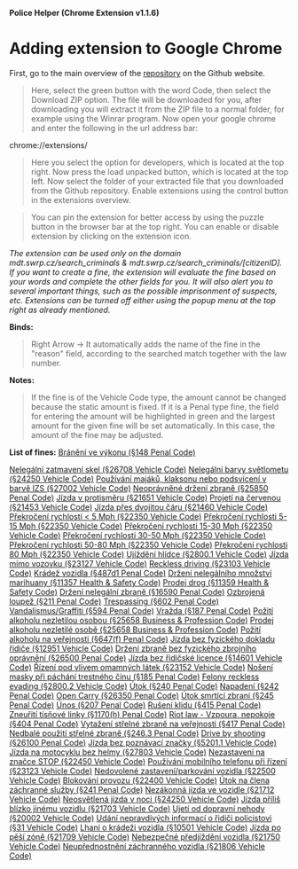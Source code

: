 **Police Helper (Chrome Extension v1.1.6)**
# Adding extension to Google Chrome

First, go to the main overview of the [repository](https://github.com/liberatos278/Police-Helper-Chrome-Extension) on the Github website.

> Here, select the green button with the word Code, then select the Download ZIP option.
> The file will be downloaded for you, after downloading you will extract it from the ZIP file to a normal folder, for example using the Winrar program.
> Now open your google chrome and enter the following in the url address bar:

chrome://extensions/

> Here you select the option for developers, which is located at the top right.
> Now press the load unpacked button, which is located at the top left.
> Now select the folder of your extracted file that you downloaded from the Github repository.
> Enable extensions using the control button in the extensions overview.

> You can pin the extension for better access by using the puzzle button in the browser bar at the top right.
> You can enable or disable extension by clicking on the extension icon.

*The extension can be used only on the domain mdt.swrp.cz/search_criminals & mdt.swrp.cz/search_criminals/[citizenID]. If you want to create a fine, 
the extension will evaluate the fine based on your words and complete the other fields for you. It will also alert you to several important things, 
such as the possible imprisonment of suspects, etc. Extensions can be turned off either using the popup menu at the top right as already mentioned.*


**Binds:**

> Right Arrow -> It automatically adds the name of the fine in the "reason" field, according to the searched match together with the law number.

**Notes:**

> If the fine is of the Vehicle Code type, the amount cannot be changed because the static amount is fixed. If it is a Penal type fine, the field for entering the amount will 
 be highlighted in green and the largest amount for the given fine will be set automatically. In this case, the amount of the fine may be adjusted.

**List of fines:**
[Bránění ve výkonu (§148 Penal Code)](https://www.shouselaw.com/ca/defense/penal-code/148/)

[Nelegální zatmavení skel (§26708 Vehicle Code)](https://www.shouselaw.com/ca/defense/vehicle-code/26708/)
[Nelegální barvy světlometu (§24250 Vehicle Code)](https://www.shouselaw.com/ca/defense/vehicle-code/24250/)
[Používání majáků, klaksonu nebo podsvícení v barvě IZS (§27002 Vehicle Code)](https://leginfo.legislature.ca.gov/faces/codes_displaySection.xhtml?lawCode=VEH&sectionNum=27002)
[Neoprávněné držení zbraně (§25850 Penal Code)](https://www.shouselaw.com/ca/defense/penal-code/25850/)
[Jízda v protisměru (§21651 Vehicle Code)](https://www.shouselaw.com/ca/defense/vehicle-code/21651/)
[Projetí na červenou (§21453 Vehicle Code)](https://www.shouselaw.com/ca/defense/vehicle-code/21453/)
[Jízda přes dvojitou čáru (§21460 Vehicle Code)](https://www.shouselaw.com/ca/defense/vehicle-code/21460/)
[Překročení rychlosti < 5 Mph (§22350 Vehicle Code)](https://www.shouselaw.com/ca/defense/vehicle-code/22350/)
[Překročení rychlosti 5-15 Mph (§22350 Vehicle Code)](https://www.shouselaw.com/ca/defense/vehicle-code/22350/)
[Překročení rychlosti 15-30 Mph (§22350 Vehicle Code)](https://www.shouselaw.com/ca/defense/vehicle-code/22350/)
[Překročení rychlosti 30-50 Mph (§22350 Vehicle Code)](https://www.shouselaw.com/ca/defense/vehicle-code/22350/)
[Překročení rychlosti 50-80 Mph (§22350 Vehicle Code)](https://www.shouselaw.com/ca/defense/vehicle-code/22350/)
[Překročení rychlosti 80 Mph (§22350 Vehicle Code)](https://www.shouselaw.com/ca/defense/vehicle-code/22350/)
[Ujíždění hlídce (§2800.1 Vehicle Code)](https://www.shouselaw.com/ca/defense/vehicle-code/2800-1/)
[Jízda mimo vozovku (§23127 Vehicle Code)](https://www.shouselaw.com/ca/defense/vehicle-code/23127/)
[Reckless driving (§23103 Vehicle Code)](https://www.shouselaw.com/ca/defense/vehicle-code/23103/)
[Krádež vozidla (§487d1 Penal Code)](https://www.shouselaw.com/ca/defense/penal-code/487d1/)
[Držení nelegálního množství marihuany (§11357 Health & Safety Code)](https://www.shouselaw.com/ca/defense/health-and-safety-code/11357/)
[Prodej drog (§11359 Health & Safety Code)](https://www.shouselaw.com/ca/defense/health-and-safety-code/11359/)
[Držení nelegální zbraně (§16590 Penal Code)](https://www.shouselaw.com/ca/defense/penal-code/16590/)
[Ozbrojená loupež (§211 Penal Code)](https://www.shouselaw.com/ca/defense/penal-code/211/)
[Trespassing (§602 Penal Code)](https://www.shouselaw.com/ca/defense/penal-code/602/)
[Vandalismus/Graffiti (§594 Penal Code)](https://www.shouselaw.com/ca/defense/penal-code/594/)
[Vražda (§187 Penal Code)](https://www.shouselaw.com/ca/defense/penal-code/187/)
[Požití alkoholu nezletilou osobou (§25658 Business & Profession Code)](https://www.shouselaw.com/ca/defense/business-professions-code/25658/)
[Prodej alkoholu nezletilé osobě (§25658 Business & Profession Code)](https://www.shouselaw.com/ca/defense/business-professions-code/25658/)
[Požití alkoholu na veřejnosti (§647(f) Penal Code)](https://www.shouselaw.com/ca/defense/penal-code/647f/)
[Jízda bez fyzického dokladu řidiče (§12951 Vehicle Code)](https://www.shouselaw.com/ca/defense/vehicle-code/12951/)
[Držení zbraně bez fyzického zbrojního oprávnění (§26500 Penal Code)](https://www.shouselaw.com/ca/defense/penal-code/26500/)
[Jízda bez řidičské licence (§14601 Vehicle Code)](https://www.shouselaw.com/ca/defense/vehicle-code/14601/h/)
[Řízení pod vlivem omamných látek (§23152 Vehicle Code)](https://www.shouselaw.com/ca/defense/vehicle-code/23152a/)
[Nošení masky při páchání trestného činu (§185 Penal Code)](https://www.shouselaw.com/ca/defense/penal-code/185/)
[Felony reckless evading (§2800.2 Vehicle Code)](https://www.shouselaw.com/ca/defense/vehicle-code/2800-2/)
[Útok (§240 Penal Code)](https://www.shouselaw.com/ca/defense/penal-code/240/)
[Napadení (§242 Penal Code)](https://www.shouselaw.com/ca/defense/penal-code/242/)
[Open Carry (§26350 Penal Code)](https://www.shouselaw.com/ca/defense/penal-code/26350/)
[Útok smrtící zbraní (§245 Penal Code)](https://www.shouselaw.com/ca/defense/penal-code/245a1/)
[Únos (§207 Penal Code)](https://www.shouselaw.com/ca/defense/penal-code/207/)
[Rušení klidu (§415 Penal Code)](https://www.shouselaw.com/ca/defense/penal-code/415/)
[Zneuřití tísňové linky (§1170(h) Penal Code)](https://codes.findlaw.com/ca/penal-code/pen-sect-1170.html)
[Riot law - Vzpoura, nepokoje (§404 Penal Code)](https://www.shouselaw.com/ca/defense/penal-code/404/)
[Vytažení střelné zbraně na veřejnosti (§417 Penal Code)](https://www.shouselaw.com/ca/defense/penal-code/417/)
[Nedbalé použití střelné zbraně (§246.3 Penal Code)](https://www.shouselaw.com/ca/defense/penal-code/246-3/)
[Drive by shooting (§26100 Penal Code)](https://www.shouselaw.com/ca/defense/penal-code/26100/)
[Jízda bez poznávací značky (§5201.1 Vehicle Code)](https://www.shouselaw.com/ca/defense/vehicle-code/5200/)
[Jízda na motocyklu bez helmy (§27803 Vehicle Code)](https://www.shouselaw.com/ca/defense/vehicle-code/27803/)
[Nezastavení na značce STOP (§22450 Vehicle Code)](https://www.shouselaw.com/ca/defense/vehicle-code/22450/)
[Používání mobilního telefonu při řízení (§23123 Vehicle Code)](https://www.shouselaw.com/ca/defense/vehicle-code/23123/)
[Nedovolené zastavení/parkování vozidla (§22500 Vehicle Code)](https://www.shouselaw.com/ca/defense/vehicle-code/22500/)
[Blokování provozu (§22400 Vehicle Code)](https://www.shouselaw.com/ca/defense/vehicle-code/22400/)
[Útok na člena záchranné služby (§241 Penal Code)](https://www.shouselaw.com/ca/defense/penal-code/241/)
[Nezákonná jízda ve vozidle (§21712 Vehicle Code)](https://www.shouselaw.com/ca/defense/vehicle-code/21712/)
[Neosvětlená jízda v noci (§24250 Vehicle Code)](https://www.shouselaw.com/ca/defense/vehicle-code/24250/)
[Jízda příliš blízko jinému vozidlu (§21703 Vehicle Code)](https://www.shouselaw.com/ca/defense/vehicle-code/21703/)
[Ujetí od dopravní nehody (§20002 Vehicle Code)](https://www.shouselaw.com/ca/defense/vehicle-code/20002/)
[Udání nepravdivých informací o řidiči policistovi (§31 Vehicle Code)](https://www.shouselaw.com/ca/defense/vehicle-code/31/)
[Lhaní o krádeži vozidla (§10501 Vehicle Code)](https://www.shouselaw.com/ca/defense/vehicle-code/10501/)
[Jízda po pěší zóně (§21709 Vehicle Code)](https://www.shouselaw.com/ca/defense/vehicle-code/21709/)
[Nebezpečné předjíždění vozidla (§21750 Vehicle Code)](https://www.shouselaw.com/ca/defense/vehicle-code/21750/)
[Neupřednostnění záchranného vozidla (§21806 Vehicle Code)](https://www.shouselaw.com/ca/defense/vehicle-code/21806/)

